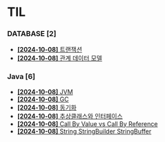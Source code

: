 # TIL
 
### DATABASE [2]
- [**[2024-10-08]**  트랜잭션](https://github.com/A-lass/TIL/blob/main/DATABASE/트랜잭션.md)
- [**[2024-10-08]**  관계 데이터 모델](https://github.com/A-lass/TIL/blob/main/DATABASE/관계_데이터_모델.md)
### Java [6]
- [**[2024-10-08]**  JVM](https://github.com/A-lass/TIL/blob/main/Java/JVM.md)
- [**[2024-10-08]**  GC](https://github.com/A-lass/TIL/blob/main/Java/GC.md)
- [**[2024-10-08]**  동기화](https://github.com/A-lass/TIL/blob/main/Java/동기화.md)
- [**[2024-10-08]**  추상클래스와 인터페이스](https://github.com/A-lass/TIL/blob/main/Java/추상클래스와_인터페이스.md)
- [**[2024-10-08]**  Call By Value vs Call By Reference](https://github.com/A-lass/TIL/blob/main/Java/Call_By_Value_vs_Call_By_Reference.md)
- [**[2024-10-08]**  String StringBuilder StringBuffer](https://github.com/A-lass/TIL/blob/main/Java/String_StringBuilder_StringBuffer.md)
